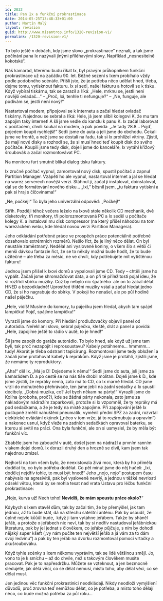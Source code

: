 ```yaml
---
id: 2032
title: Pan Ix a funkční prokrastinace
date: 2014-05-25T13:48:33+01:00
author: Martin Malý
layout: revision
guid: http://www.misantrop.info/1320-revision-v1/
permalink: /1320-revision-v1/
---
```

To bylo ještě v dobách, kdy jsme slovo &#8222;prokrastinace&#8220; neznali, a tak jsme počínání pana Ix nazývali jinými přiléhavými slovy. Například &#8222;nesnesitelně kokotské&#8220;.

<!--more-->

Náš kamarád, kterému budu říkat Ix, byl pravým průkopníkem funkční prokrastinace už na začátku 90. let. Běžné sezení s Ixem probíhalo vždy podle podobného scénáře. Přišli jste, že je potřeba něco udělat hned, třeba, dejme tomu, vytisknout fakturu. Ix si sedl, našel fakturu a hotovil se k tisku. Když vybíral tiskárnu, tak se zarazil a říká: &#8222;Hele, mrknu se, jestli není novější ovladač&#8230;&#8220; &#8211; &#8222;Proč, Ixi, tenhle ti nefunguje?&#8220; &#8211; &#8222;Ne, funguje, ale podívám se, jestli není nový!&#8220;

Nastartoval modem, připojoval se k internetu a začal hledat ovladač tiskárny. Najednou se sebral a říká: Hele, já jsem slíbil kolegovi K, že mu tam zapojím taky internet! A šli jsme vedle do kanclu k panu K. Ix začal laborovat s počítačem, chvíli koukal na modem, a pak povídá: &#8222;Je tady 28.8&#8230; Pojď, pojedem koupit rychlejší!&#8220; Sedli jsme do auta a jeli jsme do obchodu. Čekali jsme ve frontě, a než jsme se dostali na řadu, tak si Ix prohlížel vitríny. Zjistil, že mají nové disky a rozhodl se, že si musí hned teď koupit disk do svého počítače. Koupili jsme tedy disk, dojeli jsme do kanceláře, Ix vytáhl křížový šroubovák a začal rozmontovávat PC.

Na monitoru furt smutně blikal dialog tisku faktury.

Ix zručně počítač vypnul, zamontoval nový disk, spustil počítač a zapnul Partition Manager. Vzápětí ho ale vypnul, nastartoval internet a jal se hledat na warez serverech novější verzi. Stáhnul ji, začal ji instalovat, doinstaloval, dal se do formátování nového disku&#8230; &#8222;Ixi,&#8220; běsnil jsem, &#8222;tu fakturu vytiskni a pak si hraj s číčovinama!&#8220;

&#8222;Ne, počkej!&#8220; To byla jeho univerzální odpověď: &#8222;Počkej!&#8220;

Střih. Později téhož večera leželo na Ixově stole několik CD mechanik, dvě disketovky, tři monitory, tři polorozmontovaná PC a Ix seděl u počítače kolegy K. a instaloval mu disk compressor (na který přišel náhodou na tom warezáckém webu, kde hledal novou verzi Partition Managera).

Jeho odkládání potřebné práce ve prospěch práce potenciálně potřebné dosahovalo extrémních rozměrů. Nešlo říct, že je líný něco dělat. On byl neustále zaměstnaný. Nedělal ani vyslovené koniny, o všem šlo s větší či menší dávkou fantazie říct, že se to někdy možná bude hodit, že to bude užitečné &#8211; ale třeba za měsíc, ne ve chvíli, kdy potřebujete mít vytištěnou fakturu!

Jednou jsem přišel k Ixovi domů a vypalovali jsme CD. Tedy &#8211; chtěli jsme ho vypálit. Začali jsme shromažďovat data, a on při té příležitosti pojal ideu, že si roztřídí sbírku muziky. Což by nebylo nic špatného  ale on to začal dělat HNED a bezodkladně! Uprostřed třídění muziky vstal a začal hledat jedno CD, že si ho nagrabuje do sbírky. V pokoji ho nenašel, ale po půl hodině našel páječku.

&#8222;Hele, vidíš! Musíme do komory, tu páječku jsem hledal, abych tam spájel lampičku! Pojď, spájíme lampičku!&#8220;

Vyrazili jsme do komory. Při hledání prodlužovačky objevil panel od autorádia. Neřekl ani slovo, sebral páječku, kleště, drát a panel a povídá: &#8222;Hele, zapojíme ještě to rádio v autě, to je hned!&#8220;

Šli jsme zapojit do garáže autorádio. To bylo hned, ale když už jsme tam byli, tak proč nezapojit i reprosoustavu? Kabely potáhneme&#8230; hmmmm&#8230; tudy! Akorát je třeba odstranit tapicírung. Rozmontovali jsme tedy obložení a začali jsme protahovat kabely k reprákům. Když jsme je protáhli, zjistili jsme, že nemáme ty reproduktory.

&#8222;Aha!&#8220; děl Ix. &#8222;Má je D! Dojedeme k němu!&#8220; Sedli jsme do auta, jeli jsme za kamarádem D. a po cestě se na nás tiše drobil molitan. Dojeli jsme k D., kde jsme zjistili, že repráky nemá, zato má to CD, co Ix marně hledal. CD jsme vrzli do mohutného přehrávače, ten jsme jebli na zadní sedačky a Ix spustil decibely. &#8222;Dobrá muzika, co? Jel bych někam na párty!&#8220; Vyrazili jsme do Kolína (proboha, proč?), kde se žádná párty nekonala, zato jsme za nákladovým nádražím zaparkovali, protože si Ix vzpomněl, že ty repráky má pod sedačkama, a že je tedy na místě zapojíme. Při zapojování ještě Ix postupně změřil nahuštění pneumatik, vyměnil přední SPZ za zadní, rozvrtal elektrické ovládání okýnek (&#8222;něco v tom vrže, já to rozšroubuju a opravím&#8220;) a nakonec usnul, když vleže na zadních sedačkách opravoval baterku, se kterou si svítil na práci. Ona byla funkční, ale on si usmyslel, že by měla být funkční víc.

Zbaběle jsem ho zabouchl v autě, došel jsem na nádraží a prvním ranním vlakem dojel domů. Ix dorazil druhý den a hrozně se divil, kam jsem tak najednou zmizel.

Nejhorší na tom všem bylo, že neexistovala živá moc, která by ho přiměla dodělat to, co bylo potřeba dodělat. Co pět minut jsme do něj hučeli: &#8222;Ixi, dodělej nejdřív tohle, to musí být hned!&#8220; Jeho &#8222;nojo, nojo&#8220; postupem času nabývalo na agresivitě, pak byl vysloveně nevrlý, a jednou v těžké nevrlosti odsekl větou, která by se mohla tesat nad vrata Ústavu pro léčbu funkční prokrastinace:

&#8222;Nojo, kurva už! Nech toho! **Nevidíš, že mám spoustu práce okolo?**&#8220;

Kdybych s Ixem stavěl dům, tak by začal tím, že by přemýšlel, jak tam jednou, až to bude stát, dá na střechu satelitní anténu. Pak by usoudil, že úplně nejvíc kůůůl bude,  když ji tam vytáhne jeřábem. Takže by sháněl jeřáb, a protože o jeřábech nic neví, tak by si nedřív nastudoval jeřábnickou literaturu, pak by jel jednat s člověkem, co jeřáby půjčuje, s ním by dohodl nějaký super kšeft (&#8222;vy nám pučíte ten největší jeřáb a já vám za to dám svoji ledvinu&#8220;) a pak by ten jeřáb na dvorku rozmontoval pomocí vrtačky a akušroubováku.

Když tyhle scénky s Ixem někomu vyprávím, tak se lidé většinou smějí. Jo, vono to je k smíchu &#8211; až do chvíle, než s takovým člověkem musíte pracovat. Pak je to napřesdržku. Můžete se vzteknout, a jen bezmocně sledujete, jak dělá věci, co se dělat nemusí, místo toho, aby dělal věci, co se dělat musí.

Jen jedinou věc funkční prokrastinici neodkládají. Nikdy neodloží vymýšlení důvodů, proč zrovna teď nemůžou dělat, co je potřeba, a místo toho dělají něco, co bude možná potřeba za půl roku&#8230;